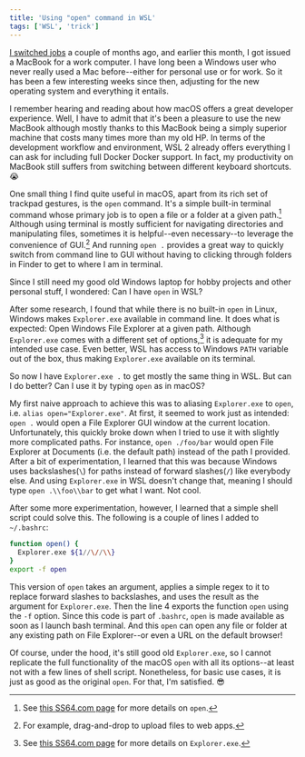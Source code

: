 ```yaml
---
title: 'Using "open" command in WSL'
tags: ['WSL', 'trick']
---
```


[I switched jobs](../my-first-month-as-a-developer-by-title) a couple of months ago, and earlier this month, I got issued a MacBook for a work computer. I have long been a Windows user who never really used a Mac before--either for personal use or for work. So it has been a few interesting weeks since then, adjusting for the new operating system and everything it entails.

I remember hearing and reading about how macOS offers a great developer experience. Well, I have to admit that it's been a pleasure to use the new MacBook although mostly thanks to this MacBook being a simply superior machine that costs many times more than my old HP. In terms of the development workflow and environment, WSL 2 already offers everything I can ask for including full Docker Docker support. In fact, my productivity on MacBook still suffers from switching between different keyboard shortcuts. 😭

One small thing I find quite useful in macOS, apart from its rich set of trackpad gestures, is the `open` command. It's a simple built-in terminal command whose primary job is to open a file or a folder at a given path.[^1] Although using terminal is mostly sufficient for navigating directories and manipulating files, sometimes it is helpful--even necessary--to leverage the convenience of GUI.[^2] And running `open .` provides a great way to quickly switch from command line to GUI without having to clicking through folders in Finder to get to where I am in terminal.

[^1]: See [this SS64.com page](https://ss64.com/osx/open.html) for more details on `open`.
[^2]: For example, drag-and-drop to upload files to web apps.

Since I still need my good old Windows laptop for hobby projects and other personal stuff, I wondered: Can I have `open` in WSL?

After some research, I found that while there is no built-in `open` in Linux, Windows makes `Explorer.exe` available in command line. It does what is expected: Open Windows File Explorer at a given path. Although `Explorer.exe` comes with a different set of options,[^3] it is adequate for my intended use case. Even better, WSL has access to Windows `PATH` variable out of the box, thus making `Explorer.exe` available on its terminal.

[^3]: See [this SS64.com page](https://ss64.com/nt/explorer.html) for more details on `Explorer.exe`.

So now I have `Explorer.exe .` to get mostly the same thing in WSL. But can I do better? Can I use it by typing `open` as in macOS?

My first naive approach to achieve this was to aliasing `Explorer.exe` to `open`, i.e. `alias open="Explorer.exe"`. At first, it seemed to work just as intended: `open .` would open a File Explorer GUI window at the current location. Unfortunately, this quickly broke down when I tried to use it with slightly more complicated paths. For instance, `open ./foo/bar` would open File Explorer at Documents (i.e. the default path) instead of the path I provided. After a bit of experimentation, I learned that this was because Windows uses backslashes(`\`) for paths instead of forward slashes(`/`) like everybody else. And using `Explorer.exe` in WSL doesn't change that, meaning I should type `open .\\foo\\bar` to get what I want. Not cool.

After some more experimentation, however, I learned that a simple shell script could solve this. The following is a couple of lines I added to `~/.bashrc`:

```bash
function open() {
  Explorer.exe ${1//\//\\}
}
export -f open
```

This version of `open` takes an argument, applies a simple regex to it to replace forward slashes to backslashes, and uses the result as the argument for `Explorer.exe`. Then the line 4 exports the function `open` using the `-f` option. Since this code is part of `.bashrc`, `open` is made available as soon as I launch bash terminal. And this `open` can open any file or folder at any existing path on File Explorer--or even a URL on the default browser!

Of course, under the hood, it's still good old `Explorer.exe`, so I cannot replicate the full functionality of the macOS `open` with all its options--at least not with a few lines of shell script. Nonetheless, for basic use cases, it is just as good as the original `open`. For that, I'm satisfied. 😎
